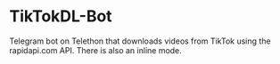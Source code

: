# TikTokDL-Bot
Telegram bot on Telethon that downloads videos from TikTok using the rapidapi.com API. There is also an inline mode.
